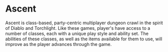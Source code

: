 # Ascent
Ascent is class-based, party-centric multiplayer dungeon crawl in the spirit of Diablo and Torchlight. Like these games, player's have access to a number of classes, each with a unique play style and ability set. The abilities of these classes, as well as the items available for them to use, will improve as the player advances through the game.

